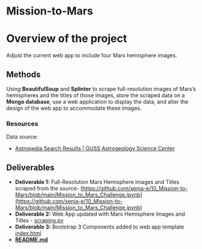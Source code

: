 # Mission-to-Mars

# Overview of the project 

Adjust the current web app to include four Mars hemisphere images. 
 
 
 ## Methods 
Using **BeautifulSoup** and **Splinter** to scrape full-resolution images of Mars’s hemispheres and the titles of those images, store the scraped data on a **Mongo database**, use a web application to display the data, and alter the design of the web app to accommodate these images.

### Resources
Data source: 

- [Astropedia Search Results | GUSS Astrogeology Science Center](https://marshemispheres.com/) 



## Deliverables

- __Deliverable 1:__ Full-Resolution Mars Hemisphere Images and Titles scraped from the source- [https://github.com/xenia-e/10_Mission-to-Mars/blob/main/Mission_to_Mars_Challenge.ipynb](https://github.com/xenia-e/10_Mission-to-Mars/blob/main/Mission_to_Mars_Challenge.ipynb)
- __Deliverable 2:__ Web App updated with Mars Hemisphere Images and Titles - [scraping.py](https://github.com/xenia-e/10_Mission-to-Mars/blob/main/scraping.py)
- __Deliverable 3:__ Bootstrap 3 Components added to web app template [index.html](https://github.com/xenia-e/10_Mission-to-Mars/blob/main/templates/index.html)
- [__README.md__](https://github.com/xenia-e/10_Mission-to-Mars/blob/main/README.md)

